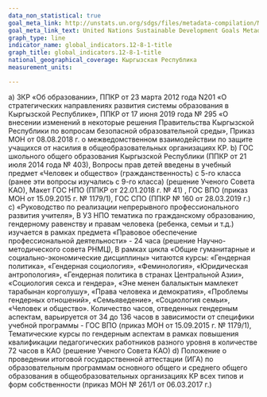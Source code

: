 ```yaml
---
data_non_statistical: true
goal_meta_link: http://unstats.un.org/sdgs/files/metadata-compilation/Metadata-Goal-12.pdf
goal_meta_link_text: United Nations Sustainable Development Goals Metadata (pdf 782kB)
graph_type: line
indicator_name: global_indicators.12-8-1-title
graph_title: global_indicators.12-8-1-title
national_geographical_coverage: Кыргызская Республика
measurement_units: 

---
```

а) ЗКР «Об образовании», ППКР от 23 марта 2012 года N201 «О стратегических направлениях развития системы образования в Кыргызской Республике», ППКР от 17 июня 2019 года № 295 «О внесении изменений в некоторые решения Правительства Кыргызской Республики по вопросам безопасной образовательной среды»,
Приказ МОН от 08.08.2018 г. о межведомственном взаимодействии по защите учащихся от насилия в общеобразовательных организациях КР.
b) ГОС школьного общего образования Кыргызской Республики (ППКР от 21 июля 2014 года № 403),  Вопросы прав детей введены в учебный предмет «Человек и общество» (гражданственность) с 5-го класса (ранее эти вопросы изучались с  9-го класса) (решение Ученого Совета КАО), Макет ГОС НПО (ППКР от 22.01.2018 г. № 41) ,  ГОС ВПО (приказ МОН от 15.09.2015 г. № 1179/1), ГОС СПО (ППКР № 160 от 28.03.2019 г.)
c) «Руководство по реализации непрерывного профессионального развития учителя», В УЗ НПО тематика по гражданскому образованию, гендерному равенству и правам человека (ребенка, семьи и т.д.) изучается в рамках предмета «Правовое обеспечение профессиональной деятельности» - 24 часа (решение Научно-методического совета РНМЦ), В рамках цикла «Общие гуманитарные и социально-экономические дисциплины» читаются курсы: «Гендерная политика», «Гендерная социология», «Феминология», «Юридическая антропология», «Гендерная политика в странах Центральной Азии», «Социология секса и гендера», «Эне менен балалыктын мамлекет тарабынан корголушу», «Права человека и демократия», «Проблемы гендерных отношений», «Семьяведение», «Социология семьи», «Человек и общество». Количество часов, отведенных гендерным аспектам, варьируется от 34 до 136 часов в зависимости от специфики учебной программы -  ГОС ВПО (приказ МОН от 15.09.2015 г. № 1179/1), Тематические курсы по гендерным аспектам в рамках повышения квалификации педагогических работников разного уровня в количестве 72 часов в КАО (решение Ученого Совета КАО)
d) Положение о проведении итоговой государственной аттестации (ИГА) по образовательным программам основного общего и среднего общего образования в общеобразовательных организациях КР всех типов и форм собственности (приказ МОН № 261/1 от 06.03.2017 г.)
